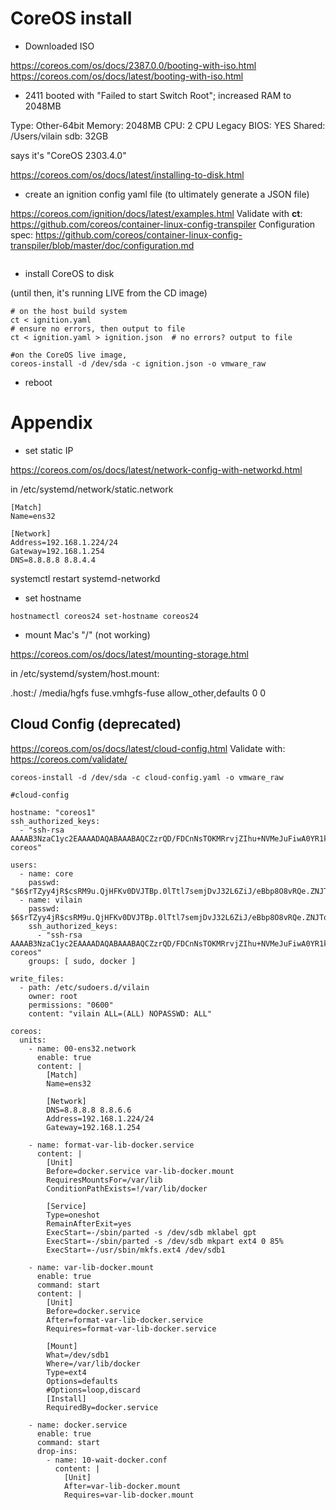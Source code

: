 # CoreOS install

- Downloaded ISO

https://coreos.com/os/docs/2387.0.0/booting-with-iso.html
https://coreos.com/os/docs/latest/booting-with-iso.html

- 2411 booted with "Failed to start Switch Root"; increased RAM to 2048MB

Type:   Other-64bit
Memory: 2048MB
CPU:    2 CPU
Legacy BIOS: YES
Shared: /Users/vilain
sdb:    32GB

says it's "CoreOS 2303.4.0"

https://coreos.com/os/docs/latest/installing-to-disk.html

- create an ignition config yaml file (to ultimately generate a JSON file)

https://coreos.com/ignition/docs/latest/examples.html
Validate with **ct**: https://github.com/coreos/container-linux-config-transpiler
Configuration spec: https://github.com/coreos/container-linux-config-transpiler/blob/master/doc/configuration.md

```

```

- install CoreOS to disk 

(until then, it's running LIVE from the CD image)

```
# on the host build system
ct < ignition.yaml 
# ensure no errors, then output to file
ct < ignition.yaml > ignition.json  # no errors? output to file

#on the CoreOS live image, 
coreos-install -d /dev/sda -c ignition.json -o vmware_raw
```

- reboot




# Appendix

- set static IP

https://coreos.com/os/docs/latest/network-config-with-networkd.html

in /etc/systemd/network/static.network

```
[Match]
Name=ens32

[Network]
Address=192.168.1.224/24
Gateway=192.168.1.254
DNS=8.8.8.8 8.8.4.4
```

systemctl restart systemd-networkd

- set hostname

```
hostnamectl coreos24 set-hostname coreos24
```

- mount Mac's "/" (not working)

https://coreos.com/os/docs/latest/mounting-storage.html

in /etc/systemd/system/host.mount:

.host:/  /media/hgfs fuse.vmhgfs-fuse allow_other,defaults 0 0


## Cloud Config (deprecated)

https://coreos.com/os/docs/latest/cloud-config.html
Validate with: https://coreos.com/validate/

    coreos-install -d /dev/sda -c cloud-config.yaml -o vmware_raw


```
#cloud-config

hostname: "coreos1"
ssh_authorized_keys:
  - "ssh-rsa AAAAB3NzaC1yc2EAAAADAQABAAABAQCZzrQD/FDCnNsTOKMRrvjZIhu+NVMeJuFiwA0YR1kCjLTvcSnroE2s+XEhaWonrZckA2Mt1ieHY+O2iWVqYFu7wwqMXlc6iJdBp4BmpjEmKJaXDb5s7SWZTWyUHseSHDQtP1MGPmGBDAms/mxhDw8OPnHA1wUt4FwnWUW4kBEBL3M0rPkXpxR6X84UdhCTvRihLHUFhSDhmqDJhPTBPuuR9GENhvSsopY0p/B+0ys5ym7U0qHQCwD8ctbf/soGPicHLYFhTDV2EnHI3wFpz9VoJ/4bOxuWDy1w2maY2Gu7S54E7jAxzXEULu//8TcfQCYYYRbnMqs28qP2CldTp+AL coreos"

users:
  - name: core
    passwd: "$6$rTZyy4jR$csRM9u.QjHFKv0DVJTBp.0lTtl7semjDvJ32L6ZiJ/eBbp8O8vRQe.ZNJTqsa3zqKWP82gu1Cdmp3Wn.H9vPm."
  - name: vilain
    passwd: $6$rTZyy4jR$csRM9u.QjHFKv0DVJTBp.0lTtl7semjDvJ32L6ZiJ/eBbp8O8vRQe.ZNJTqsa3zqKWP82gu1Cdmp3Wn.H9vPm.
    ssh_authorized_keys:
      - "ssh-rsa AAAAB3NzaC1yc2EAAAADAQABAAABAQCZzrQD/FDCnNsTOKMRrvjZIhu+NVMeJuFiwA0YR1kCjLTvcSnroE2s+XEhaWonrZckA2Mt1ieHY+O2iWVqYFu7wwqMXlc6iJdBp4BmpjEmKJaXDb5s7SWZTWyUHseSHDQtP1MGPmGBDAms/mxhDw8OPnHA1wUt4FwnWUW4kBEBL3M0rPkXpxR6X84UdhCTvRihLHUFhSDhmqDJhPTBPuuR9GENhvSsopY0p/B+0ys5ym7U0qHQCwD8ctbf/soGPicHLYFhTDV2EnHI3wFpz9VoJ/4bOxuWDy1w2maY2Gu7S54E7jAxzXEULu//8TcfQCYYYRbnMqs28qP2CldTp+AL coreos"
    groups: [ sudo, docker ]

write_files: 
  - path: /etc/sudoers.d/vilain
    owner: root
    permissions: "0600"
    content: "vilain ALL=(ALL) NOPASSWD: ALL"

coreos:
  units:
    - name: 00-ens32.network
      enable: true
      content: |
        [Match]
        Name=ens32
      
        [Network]
        DNS=8.8.8.8 8.8.6.6
        Address=192.168.1.224/24
        Gateway=192.168.1.254

    - name: format-var-lib-docker.service
      content: |
        [Unit]
        Before=docker.service var-lib-docker.mount
        RequiresMountsFor=/var/lib
        ConditionPathExists=!/var/lib/docker

        [Service]
        Type=oneshot
        RemainAfterExit=yes
        ExecStart=-/sbin/parted -s /dev/sdb mklabel gpt
        ExecStart=-/sbin/parted -s /dev/sdb mkpart ext4 0 85%
        ExecStart=-/usr/sbin/mkfs.ext4 /dev/sdb1

    - name: var-lib-docker.mount
      enable: true
      command: start
      content: |
        [Unit]
        Before=docker.service
        After=format-var-lib-docker.service
        Requires=format-var-lib-docker.service

        [Mount]
        What=/dev/sdb1
        Where=/var/lib/docker
        Type=ext4
        Options=defaults
        #Options=loop,discard
        [Install]
        RequiredBy=docker.service

    - name: docker.service
      enable: true
      command: start
      drop-ins:
        - name: 10-wait-docker.conf
          content: |
            [Unit]
            After=var-lib-docker.mount
            Requires=var-lib-docker.mount

```